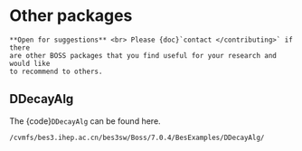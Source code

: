 # Other packages

```{warning}
**Open for suggestions** <br> Please {doc}`contact </contributing>` if there
are other BOSS packages that you find useful for your research and would like
to recommend to others.
```

## DDecayAlg

The {code}`DDecayAlg` can be found here.

```text
/cvmfs/bes3.ihep.ac.cn/bes3sw/Boss/7.0.4/BesExamples/DDecayAlg/
```
